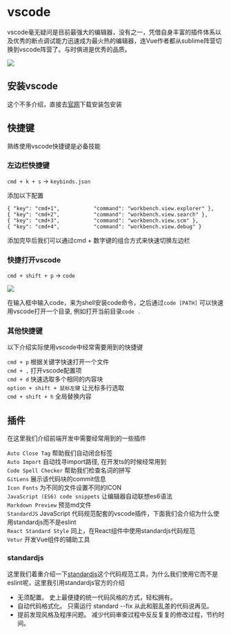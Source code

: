 # vscode

vscode毫无疑问是目前最强大的编辑器，没有之一，凭借自身丰富的插件体系以及优秀的断点调试能力迅速成为最火热的编辑器，连Vue作者都从sublime阵营切换到vscode阵营了。与时俱进是优秀的品质。

![](https://gw.alicdn.com/tfs/TB1ZTr_XAH0gK0jSZPiXXavapXa-1210-268.jpg)

## 安装vscode

这个不多介绍，直接去[官网](https://code.visualstudio.com/)下载安装包安装

## 快捷键

熟练使用vscode快捷键是必备技能

### 左边栏快捷键

`cmd + k + s` -> `keybinds.json`

添加以下配置

```
{ "key": "cmd+1",           "command": "workbench.view.explorer" },
{ "key": "cmd+2",           "command": "workbench.view.search" },
{ "key": "cmd+3",           "command": "workbench.view.scm" },
{ "key": "cmd+4",           "command": "workbench.view.debug" }
```

添加完毕后我们可以通过cmd + 数字键的组合方式来快速切换左边栏

### 快捷打开vscode

`cmd + shift + p` -> `code`

![](https://gw.alicdn.com/tfs/TB11o6_XET1gK0jSZFhXXaAtVXa-988-686.jpg)

在输入框中输入code，来为shell安装code命令，之后通过`code [PATH]` 可以快速用vscode打开一个目录, 例如打开当前目录`code .`

### 其他快捷键

以下介绍实际使用vscode中经常需要用到的快捷键

`cmd + p` 根据关键字快速打开一个文件  
`cmd + ,` 打开vscode配置项  
`cmd + d` 快速选取多个相同的内容块  
`option + shift + 鼠标左键` 让光标多行选取  
`cmd + shift + h` 全局替换内容

## 插件

在这里我们介绍前端开发中需要经常用到的一些插件

`Auto Close Tag` 帮助我们自动闭合标签  
`Auto Import` 自动找寻import路径, 在开发ts的时候经常用到  
`Code Spell Checker` 帮助我们检查名词的拼写  
`GitLens` 展示该代码块的commit信息  
`Icon Fonts` 为不同的文件设置不同的ICON  
`JavaScript (ES6) code snippets` 让编辑器自动联想es6语法  
`Markdown Preview` 预览md文件  
`StandardJS` JavaScript 代码规范配套的vscode插件，下面我们会介绍为什么使用standardjs而不是eslint  
`React Standard Style` 同上，在React组件中使用standardjs代码规范  
`Vetur` 开发Vue组件的辅助工具  

### standardjs

这里我们着重介绍一下[standardjs](https://standardjs.com/readme-zhcn.html)这个代码规范工具，为什么我们使用它而不是eslint呢，这里我引用standardjs官方的介绍
- 无须配置。 史上最便捷的统一代码风格的方式，轻松拥有。
- 自动代码格式化。 只需运行 standard --fix 从此和脏乱差的代码说再见。
- 提前发现风格及程序问题。 减少代码审查过程中反反复复的修改过程，节约时间。
